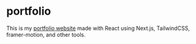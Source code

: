 # portfolio

This is my [portfolio website](https://gavindhondt.com) made with React using Next.js, TailwindCSS, framer-motion, and other tools.
